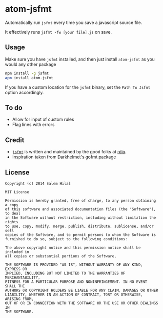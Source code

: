 atom-jsfmt
==========

Automatically run `jsfmt` every time you save a javascript source file.

It effectively runs `jsfmt -fw [your file].js` on save.

Usage
-----


Make sure you have `jsfmt` installed, and then just install `atom-jsfmt` as you would any other package

```bash
npm install -g jsfmt
apm install atom-jsfmt
```

If you have a custom location for the `jsfmt` binary, set the `Path To Jsfmt`
option accordingly.


To do
-----

 - Allow for input of custom rules
 - Flag lines with errors

Credit
------

 - [`jsfmt`][jsfmt] is written and maintained by the good folks at [rdio][rdio].
 - Inspiration taken from [Darkhelmet's gofmt package][gofmt]


License
-------
```
Copyright (c) 2014 Salem Hilal

MIT License

Permission is hereby granted, free of charge, to any person obtaining a copy
of this software and associated documentation files (the "Software"), to deal
in the Software without restriction, including without limitation the rights
to use, copy, modify, merge, publish, distribute, sublicense, and/or sell
copies of the Software, and to permit persons to whom the Software is
furnished to do so, subject to the following conditions:

The above copyright notice and this permission notice shall be included in
all copies or substantial portions of the Software.

THE SOFTWARE IS PROVIDED "AS IS", WITHOUT WARRANTY OF ANY KIND, EXPRESS OR
IMPLIED, INCLUDING BUT NOT LIMITED TO THE WARRANTIES OF MERCHANTABILITY,
FITNESS FOR A PARTICULAR PURPOSE AND NONINFRINGEMENT. IN NO EVENT SHALL THE
AUTHORS OR COPYRIGHT HOLDERS BE LIABLE FOR ANY CLAIM, DAMAGES OR OTHER
LIABILITY, WHETHER IN AN ACTION OF CONTRACT, TORT OR OTHERWISE, ARISING FROM,
OUT OF OR IN CONNECTION WITH THE SOFTWARE OR THE USE OR OTHER DEALINGS IN
THE SOFTWARE.
```


[gofmt]:https://github.com/darkhelmet/atom-gofmt
[jsfmt]:https://github.com/rdio/jsfmt
[rdio]:https://github.com/rdio
